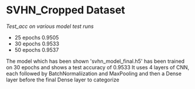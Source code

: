 # SVHN_Cropped Dataset

*Test_acc on various model test runs* 
* 25 epochs 0.9505 
* 30 epochs 0.9533 
* 50 epochs 0.9537 

The model which has been shown 'svhn_model_final.h5' has been trained on 30 epochs and shows a test accuracy of 0.9533 
It uses 4 layers of CNN, each followed by BatchNormaliization and MaxPooling and then a Dense layer before the final Dense layer to categorize 

